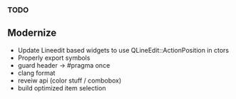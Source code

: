 ### TODO

## Modernize

* Update Lineedit based widgets to use QLineEdit::ActionPosition in ctors
* Properly export symbols
* guard header -> #pragma once
* clang format
* reveiw api (color stuff / combobox)
* build optimized item selection
